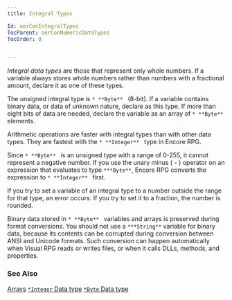 ```yaml
---
title: Integral Types

Id: aerConIntegralTypes
TocParent: aerConNumericDataTypes
TocOrder: 0


---
```


*Integral data types* are those that represent only whole numbers. If a variable always stores whole numbers rather than numbers with a fractional amount, declare it as one of these types. 

The unsigned integral type is ```* **Byte** ``` (8-bit). If a variable contains binary data, or data of unknown nature, declare as this type. If more than eight bits of data are needed, declare the variable as an array of ```* **Byte** ``` elements. 

Arithmetic operations are faster with integral types than with other data types. They are fastest with the ```* **Integer** ``` type in Encore RPG. 

Since ```* **Byte** ``` is an unsigned type with a range of 0-255, it cannot represent a negative number. If you use the unary minus ( **-** ) operator on an expression that evaluates to type ``` ***Byte** ```, Encore RPG converts the expression to ```* **Integer** ``` first. 

If you try to set a variable of an integral type to a number outside the range for that type, an error occurs. If you try to set it to a fraction, the number is rounded. 

Binary data stored in ```* **Byte** ``` variables and arrays is preserved during format conversions. You should not use a ``` ***String** ``` variable for binary data, because its contents can be corrupted during conversion between ANSI and Unicode formats. Such conversion can happen automatically when Visual RPG reads or writes files, or when it calls DLLs, methods, and properties. 

### See Also
[Arrays](Array_Element.html)
[```*Integer``` Data type](Integer_Data_Type.html)
[```*Byte``` Data type](Byte_Data_Type.html) 

